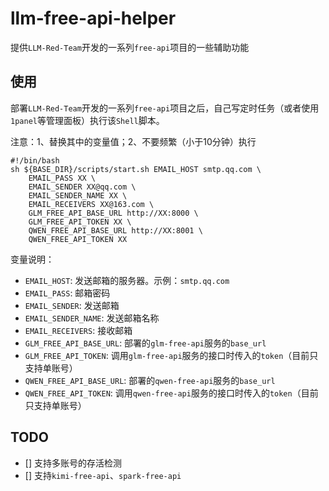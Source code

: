 # llm-free-api-helper
提供`LLM-Red-Team`开发的一系列`free-api`项目的一些辅助功能


## 使用
部署`LLM-Red-Team`开发的一系列`free-api`项目之后，自己写定时任务（或者使用`1panel`等管理面板）执行该`Shell`脚本。

注意：1、替换其中的变量值；2、不要频繁（小于10分钟）执行
```shell
#!/bin/bash
sh ${BASE_DIR}/scripts/start.sh EMAIL_HOST smtp.qq.com \
    EMAIL_PASS XX \
    EMAIL_SENDER XX@qq.com \
    EMAIL_SENDER_NAME XX \
    EMAIL_RECEIVERS XX@163.com \
    GLM_FREE_API_BASE_URL http://XX:8000 \
    GLM_FREE_API_TOKEN XX \
    QWEN_FREE_API_BASE_URL http://XX:8001 \
    QWEN_FREE_API_TOKEN XX
```
变量说明：
- `EMAIL_HOST`: 发送邮箱的服务器。示例：`smtp.qq.com`
- `EMAIL_PASS`: 邮箱密码
- `EMAIL_SENDER`: 发送邮箱
- `EMAIL_SENDER_NAME`: 发送邮箱名称
- `EMAIL_RECEIVERS`: 接收邮箱
- `GLM_FREE_API_BASE_URL`: 部署的`glm-free-api`服务的`base_url`
- `GLM_FREE_API_TOKEN`: 调用`glm-free-api`服务的接口时传入的`token`（目前只支持单账号）
- `QWEN_FREE_API_BASE_URL`: 部署的`qwen-free-api`服务的`base_url`
- `QWEN_FREE_API_TOKEN`: 调用`qwen-free-api`服务的接口时传入的`token`（目前只支持单账号）

## TODO
- [] 支持多账号的存活检测
- [] 支持`kimi-free-api`、`spark-free-api`